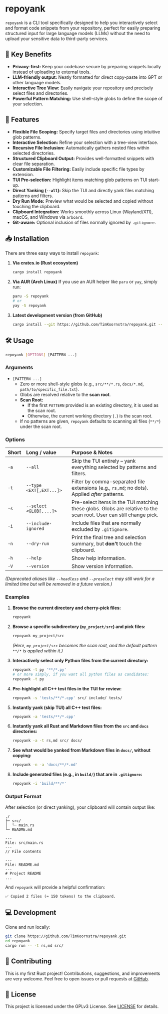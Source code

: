 # repoyank

`repoyank` is a CLI tool specifically designed to help you interactively select and format code snippets from your repository, perfect for easily preparing structured input for large language models (LLMs) without the need to upload your sensitive data to third-party services.

## 🚀 Key Benefits

- **Privacy-first:** Keep your codebase secure by preparing snippets locally instead of uploading to external tools.
- **LLM-friendly output:** Neatly formatted for direct copy-paste into GPT or other language models.
- **Interactive Tree View:** Easily navigate your repository and precisely select files and directories.
- **Powerful Pattern Matching:** Use shell-style globs to define the scope of your selection.

## 🎯 Features

- **Flexible File Scoping:** Specify target files and directories using intuitive glob patterns.
- **Interactive Selection:** Refine your selection with a tree-view interface.
- **Recursive File Inclusion:** Automatically gathers nested files within selected directories.
- **Structured Clipboard Output:** Provides well-formatted snippets with clear file separation.
- **Customizable File Filtering:** Easily include specific file types by extension.
- **TUI Pre-selection:** Highlight items matching glob patterns on TUI start-up.
- **Direct Yanking (`--all`):** Skip the TUI and directly yank files matching patterns and filters.
- **Dry Run Mode:** Preview what would be selected and copied without touching the clipboard.
- **Clipboard Integration:** Works smoothly across Linux (Wayland/X11), macOS, and Windows via `arboard`.
- **Git-aware:** Optional inclusion of files normally ignored by `.gitignore`.

## 📥 Installation

There are three easy ways to install `repoyank`:

1. **Via crates.io (Rust ecosystem)**

   ```bash
   cargo install repoyank
   ```

2. **Via AUR (Arch Linux)**
   If you use an AUR helper like `paru` or `yay`, simply run:

   ```bash
   paru -S repoyank
   # or
   yay -S repoyank
   ```

3. **Latest development version (from GitHub)**

   ```bash
   cargo install --git https://github.com/TimKoornstra/repoyank.git --branch main
   ```

## 🛠 Usage

```bash
repoyank [OPTIONS] [PATTERN ...]
```

### Arguments

*   `[PATTERN ...]`
    *   Zero or more shell-style globs (e.g., `src/**/*.rs`, `docs/*.md`, `path/to/specific_file.txt`).
    *   Globs are resolved relative to the **scan root**.
    *   **Scan Root:**
        *   If the first `PATTERN` provided is an existing directory, it is used as the scan root.
        *   Otherwise, the current working directory (`.`) is the scan root.
    *   If no patterns are given, `repoyank` defaults to scanning all files (`**/*`) under the scan root.

### Options

| Short | Long / value            | Purpose & Notes                                                                                                     |
| :---- | :---------------------- | :------------------------------------------------------------------------------------------------------------------ |
| `-a`  | `--all`                 | Skip the TUI entirely – yank everything selected by patterns and filters.                                           |
| `-t`  | `--type <EXT[,EXT...]>` | Filter by comma-separated file extensions (e.g., `rs,md`; no dots). Applied *after* patterns.                        |
| `-s`  | `--select <GLOB[,...]>` | Pre-select items in the TUI matching these globs. Globs are relative to the scan root. User can still change pick. |
| `-i`  | `--include-ignored`     | Include files that are normally excluded by `.gitignore`.                                                             |
| `-n`  | `--dry-run`             | Print the final tree and selection summary, but **don't** touch the clipboard.                                    |
| `-h`  | `--help`                | Show help information.                                                                                              |
| `-V`  | `--version`             | Show version information.                                                                                           |

*(Deprecated aliases like `--headless` and `--preselect` may still work for a limited time but will be removed in a future version.)*

### Examples

1.  **Browse the current directory and cherry-pick files:**
    ```bash
    repoyank
    ```

2.  **Browse a specific subdirectory (`my_project/src`) and pick files:**
    ```bash
    repoyank my_project/src
    ```
    *(Here, `my_project/src` becomes the scan root, and the default pattern `**/*` is applied within it.)*

3.  **Interactively select only Python files from the current directory:**
    ```bash
    repoyank -t py '**/*.py'
    # or more simply, if you want all python files as candidates:
    repoyank -t py
    ```

4.  **Pre-highlight all C++ test files in the TUI for review:**
    ```bash
    repoyank -s 'tests/**/*.cpp' src/ include/ tests/
    ```

5.  **Instantly yank (skip TUI) all C++ test files:**
    ```bash
    repoyank -a 'tests/**/*.cpp'
    ```

6.  **Instantly yank all Rust and Markdown files from the `src` and `docs` directories:**
    ```bash
    repoyank -a -t rs,md src/ docs/
    ```

7.  **See what would be yanked from Markdown files in `docs/`, without copying:**
    ```bash
    repoyank -n -a 'docs/**/*.md'
    ```

8.  **Include generated files (e.g., in `build/`) that are in `.gitignore`:**
    ```bash
    repoyank -i 'build/**/*'
    ```

### Output Format

After selection (or direct yanking), your clipboard will contain output like:

```
./
├─ src/
│  └─ main.rs
└─ README.md

---
File: src/main.rs
---
// File contents

---
File: README.md
---
# Project README
...
```

And `repoyank` will provide a helpful confirmation:

```
✅ Copied 2 files (≈ 150 tokens) to the clipboard.
```

## 💻 Development

Clone and run locally:

```bash
git clone https://github.com/TimKoornstra/repoyank.git
cd repoyank
cargo run -- -t rs,md src/
```

## 🤝 Contributing

This is my first Rust project! Contributions, suggestions, and improvements are very welcome. Feel free to open issues or pull requests at [GitHub](https://github.com/TimKoornstra/repoyank).

## 📄 License

This project is licensed under the GPLv3 License. See [LICENSE](LICENSE) for details.

